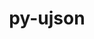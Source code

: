 ---
title: "py-ujson"
layout: cache
categories: [package, develop]
meta: {"versions": ["5.7.0"], "compilers": ["gcc@=10.2.1", "gcc@=7.5.0"], "oss": ["centos7", "ubuntu18.04"], "platforms": ["linux"], "targets": ["x86_64_v3"], "stacks": ["developer-tools", "developer-tools-manylinux2014", "root"], "num_specs": 12, "num_specs_by_stack": {"root": 12, "developer-tools-manylinux2014": 6, "developer-tools": 6}}
spec_details: [{"hash": "r2ovxk27l2ua7yzeemrtkcacbtgdrxsy", "compiler": "gcc@=10.2.1", "versions": ["5.7.0"], "os": "centos7", "platform": "linux", "target": "x86_64_v3", "variants": ["build_system=python_pip"], "stacks": ["root", "developer-tools-manylinux2014"], "size": "-", "tarball": "https://binaries.spack.io/develop/build_cache/linux-centos7-x86_64_v3/gcc-10.2.1/py-ujson-5.7.0/linux-centos7-x86_64_v3-gcc-10.2.1-py-ujson-5.7.0-r2ovxk27l2ua7yzeemrtkcacbtgdrxsy.spack"}, {"hash": "eayjyoz2ois6vrefhxjljfw4w67lpxpy", "compiler": "gcc@=10.2.1", "versions": ["5.7.0"], "os": "centos7", "platform": "linux", "target": "x86_64_v3", "variants": ["build_system=python_pip"], "stacks": ["root", "developer-tools-manylinux2014"], "size": "-", "tarball": "https://binaries.spack.io/develop/build_cache/linux-centos7-x86_64_v3/gcc-10.2.1/py-ujson-5.7.0/linux-centos7-x86_64_v3-gcc-10.2.1-py-ujson-5.7.0-eayjyoz2ois6vrefhxjljfw4w67lpxpy.spack"}, {"hash": "pavyqvbmasaxlmq22lei4jkuobpsvtqa", "compiler": "gcc@=10.2.1", "versions": ["5.7.0"], "os": "centos7", "platform": "linux", "target": "x86_64_v3", "variants": ["build_system=python_pip"], "stacks": ["root", "developer-tools-manylinux2014"], "size": "-", "tarball": "https://binaries.spack.io/develop/build_cache/linux-centos7-x86_64_v3/gcc-10.2.1/py-ujson-5.7.0/linux-centos7-x86_64_v3-gcc-10.2.1-py-ujson-5.7.0-pavyqvbmasaxlmq22lei4jkuobpsvtqa.spack"}, {"hash": "ebavpx3jxngv2kf4cdtdrkjdde7zxrku", "compiler": "gcc@=10.2.1", "versions": ["5.7.0"], "os": "centos7", "platform": "linux", "target": "x86_64_v3", "variants": ["build_system=python_pip"], "stacks": ["root", "developer-tools-manylinux2014"], "size": "-", "tarball": "https://binaries.spack.io/develop/build_cache/linux-centos7-x86_64_v3/gcc-10.2.1/py-ujson-5.7.0/linux-centos7-x86_64_v3-gcc-10.2.1-py-ujson-5.7.0-ebavpx3jxngv2kf4cdtdrkjdde7zxrku.spack"}, {"hash": "3ji27og3x7ew4xlakkefpsgvmqs5bytt", "compiler": "gcc@=10.2.1", "versions": ["5.7.0"], "os": "centos7", "platform": "linux", "target": "x86_64_v3", "variants": ["build_system=python_pip"], "stacks": ["root", "developer-tools-manylinux2014"], "size": "-", "tarball": "https://binaries.spack.io/develop/build_cache/linux-centos7-x86_64_v3/gcc-10.2.1/py-ujson-5.7.0/linux-centos7-x86_64_v3-gcc-10.2.1-py-ujson-5.7.0-3ji27og3x7ew4xlakkefpsgvmqs5bytt.spack"}, {"hash": "yyqg42syjwrqbz6ttkr6tbwnvdq5ajrs", "compiler": "gcc@=10.2.1", "versions": ["5.7.0"], "os": "centos7", "platform": "linux", "target": "x86_64_v3", "variants": ["build_system=python_pip"], "stacks": ["root", "developer-tools-manylinux2014"], "size": "-", "tarball": "https://binaries.spack.io/develop/build_cache/linux-centos7-x86_64_v3/gcc-10.2.1/py-ujson-5.7.0/linux-centos7-x86_64_v3-gcc-10.2.1-py-ujson-5.7.0-yyqg42syjwrqbz6ttkr6tbwnvdq5ajrs.spack"}, {"hash": "3tkdqn5ubeb34dcrlvl3ot7fsab3un2h", "compiler": "gcc@=7.5.0", "versions": ["5.7.0"], "os": "ubuntu18.04", "platform": "linux", "target": "x86_64_v3", "variants": ["build_system=python_pip"], "stacks": ["developer-tools", "root"], "size": "-", "tarball": "https://binaries.spack.io/develop/build_cache/linux-ubuntu18.04-x86_64_v3/gcc-7.5.0/py-ujson-5.7.0/linux-ubuntu18.04-x86_64_v3-gcc-7.5.0-py-ujson-5.7.0-3tkdqn5ubeb34dcrlvl3ot7fsab3un2h.spack"}, {"hash": "qh367siu5to23q2mtew3lnzycix2ne7n", "compiler": "gcc@=7.5.0", "versions": ["5.7.0"], "os": "ubuntu18.04", "platform": "linux", "target": "x86_64_v3", "variants": ["build_system=python_pip"], "stacks": ["developer-tools", "root"], "size": "-", "tarball": "https://binaries.spack.io/develop/build_cache/linux-ubuntu18.04-x86_64_v3/gcc-7.5.0/py-ujson-5.7.0/linux-ubuntu18.04-x86_64_v3-gcc-7.5.0-py-ujson-5.7.0-qh367siu5to23q2mtew3lnzycix2ne7n.spack"}, {"hash": "tgt4qbb2q6mj73jz2bfmb5v6yl23t45b", "compiler": "gcc@=7.5.0", "versions": ["5.7.0"], "os": "ubuntu18.04", "platform": "linux", "target": "x86_64_v3", "variants": ["build_system=python_pip"], "stacks": ["developer-tools", "root"], "size": "-", "tarball": "https://binaries.spack.io/develop/build_cache/linux-ubuntu18.04-x86_64_v3/gcc-7.5.0/py-ujson-5.7.0/linux-ubuntu18.04-x86_64_v3-gcc-7.5.0-py-ujson-5.7.0-tgt4qbb2q6mj73jz2bfmb5v6yl23t45b.spack"}, {"hash": "ouojxwhxg2vkbulwn5fqcjjawnrkpez3", "compiler": "gcc@=7.5.0", "versions": ["5.7.0"], "os": "ubuntu18.04", "platform": "linux", "target": "x86_64_v3", "variants": ["build_system=python_pip"], "stacks": ["developer-tools", "root"], "size": "-", "tarball": "https://binaries.spack.io/develop/build_cache/linux-ubuntu18.04-x86_64_v3/gcc-7.5.0/py-ujson-5.7.0/linux-ubuntu18.04-x86_64_v3-gcc-7.5.0-py-ujson-5.7.0-ouojxwhxg2vkbulwn5fqcjjawnrkpez3.spack"}, {"hash": "gd57kzgtxe6icjjvuteuxzgqpn2xb5hp", "compiler": "gcc@=7.5.0", "versions": ["5.7.0"], "os": "ubuntu18.04", "platform": "linux", "target": "x86_64_v3", "variants": ["build_system=python_pip"], "stacks": ["developer-tools", "root"], "size": "-", "tarball": "https://binaries.spack.io/develop/build_cache/linux-ubuntu18.04-x86_64_v3/gcc-7.5.0/py-ujson-5.7.0/linux-ubuntu18.04-x86_64_v3-gcc-7.5.0-py-ujson-5.7.0-gd57kzgtxe6icjjvuteuxzgqpn2xb5hp.spack"}, {"hash": "ynac7rr3oi6jsthpyeourkhvhkqfzto6", "compiler": "gcc@=7.5.0", "versions": ["5.7.0"], "os": "ubuntu18.04", "platform": "linux", "target": "x86_64_v3", "variants": ["build_system=python_pip"], "stacks": ["developer-tools", "root"], "size": "-", "tarball": "https://binaries.spack.io/develop/build_cache/linux-ubuntu18.04-x86_64_v3/gcc-7.5.0/py-ujson-5.7.0/linux-ubuntu18.04-x86_64_v3-gcc-7.5.0-py-ujson-5.7.0-ynac7rr3oi6jsthpyeourkhvhkqfzto6.spack"}]
---
